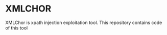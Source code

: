 XMLCHOR
=======

XMLChor is xpath injection exploitation tool. This repository contains code of this tool
